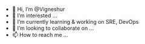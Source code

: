 - 👋 Hi, I’m @Vigneshur
- 👀 I’m interested ...
- 🌱 I’m currently learning & working on SRE, DevOps
- 💞️ I’m looking to collaborate on ...
- 📫 How to reach me ...

<!---
Vigneshur/Vigneshur is a ✨ special ✨ repository because its `README.md` (this file) appears on your GitHub profile.
You can click the Preview link to take a look at your changes.
--->
